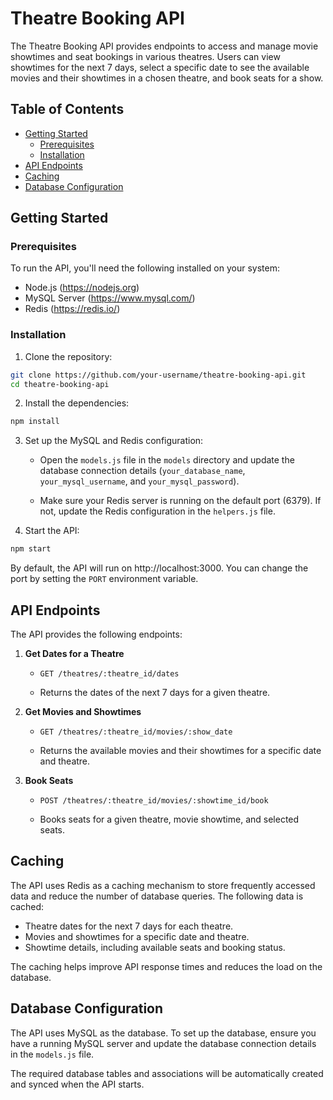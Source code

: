 # Theatre Booking API

The Theatre Booking API provides endpoints to access and manage movie showtimes and seat bookings in various theatres. Users can view showtimes for the next 7 days, select a specific date to see the available movies and their showtimes in a chosen theatre, and book seats for a show.

## Table of Contents

- [Getting Started](#getting-started)
  - [Prerequisites](#prerequisites)
  - [Installation](#installation)
- [API Endpoints](#api-endpoints)
- [Caching](#caching)
- [Database Configuration](#database-configuration)

## Getting Started

### Prerequisites

To run the API, you'll need the following installed on your system:

- Node.js (https://nodejs.org)
- MySQL Server (https://www.mysql.com/)
- Redis (https://redis.io/)

### Installation

1. Clone the repository:

```bash
git clone https://github.com/your-username/theatre-booking-api.git
cd theatre-booking-api
```

2. Install the dependencies:

```bash
npm install
```

3. Set up the MySQL and Redis configuration:

   - Open the `models.js` file in the `models` directory and update the database connection details (`your_database_name`, `your_mysql_username`, and `your_mysql_password`).

   - Make sure your Redis server is running on the default port (6379). If not, update the Redis configuration in the `helpers.js` file.

4. Start the API:

```bash
npm start
```

By default, the API will run on http://localhost:3000. You can change the port by setting the `PORT` environment variable.

## API Endpoints

The API provides the following endpoints:

1. **Get Dates for a Theatre**

   - `GET /theatres/:theatre_id/dates`

   - Returns the dates of the next 7 days for a given theatre.

2. **Get Movies and Showtimes**

   - `GET /theatres/:theatre_id/movies/:show_date`

   - Returns the available movies and their showtimes for a specific date and theatre.

3. **Book Seats**

   - `POST /theatres/:theatre_id/movies/:showtime_id/book`

   - Books seats for a given theatre, movie showtime, and selected seats.

## Caching

The API uses Redis as a caching mechanism to store frequently accessed data and reduce the number of database queries. The following data is cached:

- Theatre dates for the next 7 days for each theatre.
- Movies and showtimes for a specific date and theatre.
- Showtime details, including available seats and booking status.

The caching helps improve API response times and reduces the load on the database.

## Database Configuration

The API uses MySQL as the database. To set up the database, ensure you have a running MySQL server and update the database connection details in the `models.js` file.

The required database tables and associations will be automatically created and synced when the API starts.
